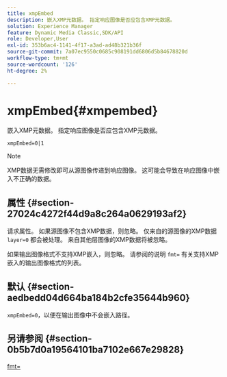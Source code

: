 ```yaml
---
title: xmpEmbed
description: 嵌入XMP元数据。 指定响应图像是否应包含XMP元数据。
solution: Experience Manager
feature: Dynamic Media Classic,SDK/API
role: Developer,User
exl-id: 353b6ac4-1141-4f17-a3ad-ad48b321b36f
source-git-commit: 7a07ec9550c0685c908191dd6806d5b84678820d
workflow-type: tm+mt
source-wordcount: '126'
ht-degree: 2%

---
```


# xmpEmbed{#xmpembed}

嵌入XMP元数据。 指定响应图像是否应包含XMP元数据。

`xmpEmbed=0|1`

>[!NOTE]
>
>XMP数据无需修改即可从源图像传递到响应图像。 这可能会导致在响应图像中嵌入不正确的数据。

## 属性 {#section-27024c4272f44d9a8c264a0629193af2}

请求属性。 如果源图像不包含XMP数据，则忽略。 仅来自的源图像的XMP数据 `layer=0` 都会被处理。 来自其他层图像的XMP数据将被忽略。

如果输出图像格式不支持XMP嵌入，则忽略。 请参阅的说明 `fmt=` 有关支持XMP嵌入的输出图像格式的列表。

## 默认 {#section-aedbedd04d664ba184b2cfe35644b960}

`xmpEmbed=0`，以便在输出图像中不会嵌入路径。

## 另请参阅 {#section-0b5b7d0a19564101ba7102e667e29828}

[fmt=](../../../../../is-api/http-ref/image-serving-api-ref/c-http-protocol-reference/c-command-reference/r-is-http-fmt.md#reference-cdf10043423b45ba9fe15157fb3ae37a)
